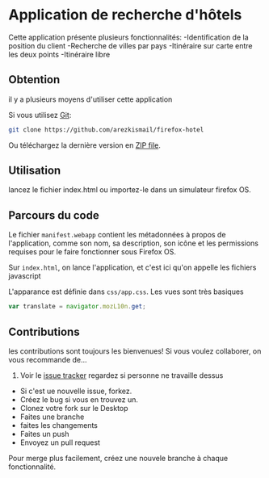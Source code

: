# Application de recherche d'hôtels

Cette application présente plusieurs fonctionnalités:
	-Identification de la position du client
	-Recherche de villes par pays
	-Itinéraire sur carte entre les deux points
	-Itinéraire libre

## Obtention

il y a plusieurs moyens d'utiliser cette application

Si vous utilisez [Git](http://www.git-scm.com/):

````bash
git clone https://github.com/arezkismail/firefox-hotel
````

Ou téléchargez la dernière version en [ZIP file](https://github.com/arezkismail/firefox-hotel/archive/master.zip).


## Utilisation

lancez le fichier index.html ou importez-le dans un simulateur firefox OS.

## Parcours du code

Le fichier `manifest.webapp` contient les métadonnées à propos de l'application, comme son nom, sa description, son icône et les permissions requises pour le faire fonctionner sous Firefox OS.

Sur `index.html`, on lance l'application, et c'est ici qu'on appelle les fichiers javascript

L'apparance est définie dans `css/app.css`. Les vues sont très basiques

```javascript
var translate = navigator.mozL10n.get;
```

## Contributions

les contributions sont toujours les bienvenues! Si vous voulez collaborer, on vous recommande de...

1. Voir le [issue tracker](https://github.com/arezkismail/firefox-hotel/issues) regardez si personne ne travaille dessus
* Si c'est ue nouvelle issue, forkez.
* Créez le bug si vous en trouvez un.
* Clonez votre fork sur le Desktop
* Faites une branche
* faites les changements
* Faites un push
* Envoyez un pull request

Pour merge plus facilement, créez une nouvele branche à chaque fonctionnalité.
